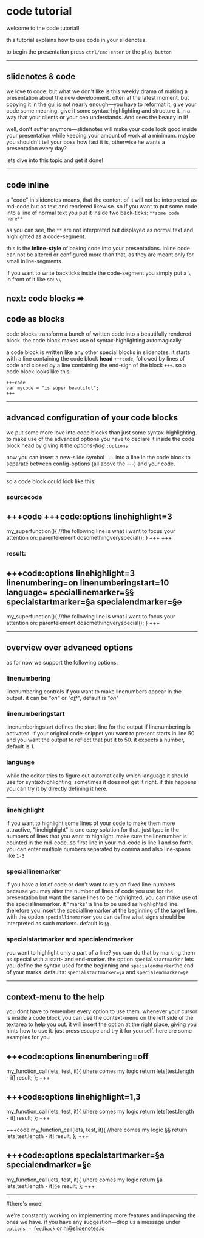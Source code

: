# code tutorial
welcome to the code tutorial!

this tutorial explains how to use code in your slidenotes.

to begin the presentation press `ctrl/cmd+enter` or the `play button`

---
## slidenotes & code

we love to code. 
but what we don't like is this weekly drama of making a presentation about the new development. often at the latest moment. but copying it in the gui is not nearly enough—you have to reformat it, give your code some meaning, give it some syntax-highlighting and structure it in a way that your clients or your ceo understands. And sees the beauty in it!

well, don't suffer anymore—slidenotes will make your code look good inside your presentation while keeping your amount of work at a minimum. 
maybe you shouldn't tell your boss how fast it is, otherwise he wants a presentation every day?

lets dive into this topic and get it done!

---
## code inline

a "code" in slidenotes means, that the content of it will not be interpreted as md-code but as text and rendered likewise.
so if you want to put some code into a line of normal text you put it inside two back-ticks: `**some code here**`

as you can see, the `**` are not interpreted but displayed as normal text and highlighted as a code-segment.

this is the **inline-style** of baking code into your presentations. inline code can not be altered or configured more than that, as they are meant only for small inline-segments.

if you want to write backticks inside the code-segment you simply put a `\ ` in front of it like so: `\\`

next: code blocks ➡︎
---
## code as blocks

code blocks transform a bunch of written code into a beautifully rendered block. the code block makes  use of syntax-highlighting automagically.

a code block is written like any other special blocks in slidenotes: it starts with a line containing the code block **head** `+++code`, followed by lines of code and closed by a line containing the end-sign of the block `+++`. so a code block looks like this:

```code
+++code
var mycode = "is super beautiful";
+++
```


---
## advanced configuration of your code blocks

we put some more love into code blocks than just some syntax-highlighting. to make use of the advanced options you have to declare it inside the code block head by giving it the *options-flag* `:options`

now you can insert a new-slide symbol `---` into a line in the code block to separate between config-options (all above the ---)  and your code.

---

so a code block could look like this:

### sourcecode
+++code
 +++code:options
linehighlight=3
---
my_superfunction(){
  //the following line is what i want to focus your attention on:
  parentelement.dosomethingveryspecial();
}
 +++
+++

### result:
+++code:options
linehighlight=3
linenumbering=on
linenumberingstart=10
language=
speciallinemarker=§§
specialstartmarker=§a
specialendmarker=§e
---
my_superfunction(){
  //the following line is what i want to focus your attention on:
  parentelement.dosomethingveryspecial();
}
+++


---
## overview over advanced options
as for now we support the following options:

### linenumbering

linenumbering controls if you want to make linenumbers appear in the output. it can be *"on"* or *"off"*, default is *"on"*

### linenumberingstart

linenumberingstart defines the start-line for the output if linenumbering is activated. if your original code-snippet you want to present starts in line 50 and you want the output to reflect that put it to 50. it expects a number, default is 1.

### language

while the editor tries to figure out automatically which language it should use for syntaxhighlighting, sometimes it does not get it right. if this happens you can try it by directly defining it here.

---

### linehighlight
if you want to highlight some lines of your code to make them more attractive, "linehighlight" is one easy solution for that. just type in the numbers of lines that you want to highlight. make sure the linenumber is counted in the md-code. so first line in your md-code is line 1 and so forth.
you can enter multiple numbers separated by comma and also line-spans like `1-3`

### speciallinemarker
if you have a lot of code or don't want to rely on fixed line-numbers because you may alter the number of lines of code you use for the presentation but want the same lines to be highlighted, you can make use of the speciallinemarker. it "marks" a line to be used as highlighted line. therefore you insert the speciallinemarker at the beginning of the target line. with the option `speciallinemarker` you can define what signs should be interpreted as such markers. default is `§§`.

### specialstartmarker and specialendmarker
you want to highlight only a part of a line? you can do that by marking them as special with a start- and end-marker. the option `specialstartmarker` lets you define the syntax used for the beginning and `specialendmarker`the end of your marks.
defaults: `specialstartmarker=§a` and `specialendmarker=§e`

---
## context-menu to the help

you dont have to remember every option to use them. whenever your cursor is inside a code block you can use the context-menu on the left side of the textarea to help you out. it will insert the option at the right place, giving you hints how to use it. just press escape and try it for yourself.
here are some examples for you

+++code:options
linenumbering=off
---
my_function_call(lets, test, it){
 //here comes my logic
 return lets[test.length - it].result;
};
+++

+++code:options
linehighlight=1,3
---
my_function_call(lets, test, it){
 //here comes my logic
 return lets[test.length - it].result;
};
+++


+++code
my_function_call(lets, test, it){
 //here comes my logic
§§ return lets[test.length - it].result;
};
+++


+++code:options
specialstartmarker=§a
specialendmarker=§e
---
my_function_call(lets, test, it){
 //here comes my logic
 return §a lets[test.length - it]§e.result;
};
+++

---
#there's more!

we're constantly working on implementing more features and improving the ones we have.
if you have any suggestion—drop us a message under `options → feedback` or [hi@slidenotes.io](mailto:hi@slidenotes.io)
